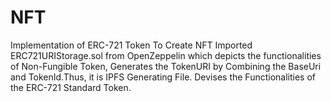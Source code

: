 # NFT
 Implementation of ERC-721 Token To Create NFT
 Imported ERC721URIStorage.sol from OpenZeppelin which depicts the functionalities of Non-Fungible Token, Generates the TokenURI by Combining the BaseUri and TokenId.Thus, it is IPFS Generating File.
Devises the Functionalities of the ERC-721 Standard Token. 
